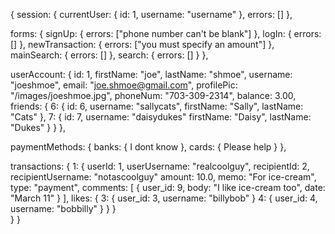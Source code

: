 

{
  session: {
    currentUser: {
      id: 1,
      username: "username"
    },
    errors: []
  },

  forms: {
    signUp: {
      errors: ["phone number can't be blank"]
    },
    logIn: {
      errors: []
    },
    newTransaction: {
      errors: ["you must specify an amount"]
    },
    mainSearch: {
      errors: []
    },
    search: {
      errors: []
    }
  },

  userAccount: {
    id: 1,
    firstName: "joe",
    lastName: "shmoe",
    username: "joeshmoe",
    email: "joe.shmoe@gmail.com",
    profilePic: "/images/joeshmoe.jpg",
    phoneNum: "703-309-2314",
    balance: 3.00,
    friends: {
      6: {
        id: 6,
        username: "sallycats",
        firstName: "Sally",
        lastName: "Cats"
      },
      7: {
        id: 7,
        username: "daisydukes"
        firstName: "Daisy",
        lastName: "Dukes"
      }
    }
  },

  paymentMethods: {
    banks: {
      I dont know
    },
    cards: {
      Please help
    }
  },

  transactions: {
    1: {
      userId: 1,
      userUsername: "realcoolguy",
      recipientId: 2,
      recipientUsername: "notascoolguy"
      amount: 10.0,
      memo: "For ice-cream",
      type: "payment",
      comments: [
        {
          user_id: 9,
          body: "I like ice-cream too",
          date: "March 11"
        }
      ],
      likes: {
        3: {
          user_id: 3,
          username: "billybob"
        }
        4: {
          user_id: 4,
          username: "bobbilly"
        }
      }
    }  
  }
}

